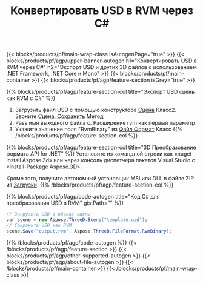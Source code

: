 ﻿---
title: Конвертировать USD в RVM через C# 
description: Конвертируйте USD и другие 3D файлы с помощью .NET API
url: /ru/net/conversion/usd-to-rvm/
family: 3d
platformtag: net
feature: conversion
informat: USD
outformat: RVM
otherformats: STL HTML DAE ASE FBX PLY GLTF PDF 
---
{{< blocks/products/pf/main-wrap-class isAutogenPage="true" >}}
{{< blocks/products/pf/agp/upper-banner-autogen h1="Конвертировать USD в RVM через C#" h2="Экспорт USD и других 3D файлов с использованием .NET Framework, .NET Core и Mono" >}}
{{< blocks/products/pf/main-container >}}
{{< blocks/products/pf/agp/feature-section isGrey="true" >}}

{{% blocks/products/pf/agp/feature-section-col title="Экспорт USD сцены как RVM с C#" %}}
1. Загрузить файл USD с помощью конструктора [Сцена](https://apireference.aspose.com/3d/net/aspose.threed/scene) Класс2. Звоните [Сцена. Сохранить](https://apireference.aspose.com/3d/net/aspose.threed/scene/methods/save/index) Метод
3. Pass имя выходного файла с. Расширение rvm как первый параметр
4. Укажите значение поля "RvmBinary" из [Файл Формат](https://apireference.aspose.com/3d/net/aspose.threed/fileformat/fields/index) Класс
{{% /blocks/products/pf/agp/feature-section-col %}}

{{% blocks/products/pf/agp/feature-section-col title="3D Преобразование формата API for .NET" %}}
Установите из командной строки как «nuget install Aspose.3d» или через консоль диспетчера пакетов Visual Studio с «Install-Package Aspose.3D».

Кроме того, получите автономный установщик MSI или DLL в файле ZIP из [Загрузки](https://downloads.aspose.com/3d/net).
{{% /blocks/products/pf/agp/feature-section-col %}}

{{% blocks/products/pf/agp/code-autogen title="Код C# для преобразования USD в RVM" gistPath="" %}}
```cs
// Загрузить USD в объект сцены 
var scene = new Aspose.ThreeD.Scene("template.usd");
// Сохранить USD как RVM 
scene.Save("output.rvm", Aspose.ThreeD.FileFormat.RvmBinary);

```
{{% /blocks/products/pf/agp/code-autogen %}}
{{< /blocks/products/pf/agp/feature-section >}}
{{< blocks/products/pf/agp/other-supported-autogen >}}
{{< blocks/products/pf/agp/about-file-autogen >}}
{{< /blocks/products/pf/main-container >}}
{{< /blocks/products/pf/main-wrap-class >}}